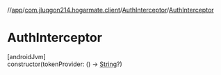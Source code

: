 //[app](../../../index.md)/[com.jluqgon214.hogarmate.client](../index.md)/[AuthInterceptor](index.md)/[AuthInterceptor](-auth-interceptor.md)

# AuthInterceptor

[androidJvm]\
constructor(tokenProvider: () -&gt; [String](https://kotlinlang.org/api/latest/jvm/stdlib/kotlin-stdlib/kotlin/-string/index.html)?)
